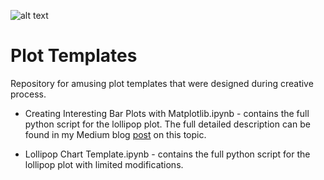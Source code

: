 ![alt text](https://github.com/raffisahakyan/Plot_Templates/blob/master/Creating%20Interesting%20Bar%20Plots%20with%20Matplotlib_Raffi%20Sahakyan_P2.png)

# Plot Templates
Repository for amusing plot templates that were designed during creative process. 

* Creating Interesting Bar Plots with Matplotlib.ipynb - contains the full python script for the lollipop plot. The full detailed description can be found in my Medium blog [post](https://medium.com/@raffisahakyan/creating-interesting-bar-plots-with-matplotlib-a431e607d6c?sk=cc163780955f6661e30a73d1b5a906aa) on this topic.

* Lollipop Chart Template.ipynb - contains the full python script for the lollipop plot with limited modifications.
